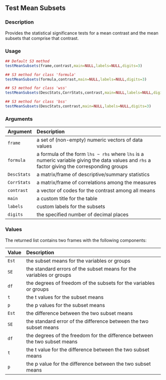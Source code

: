 ## Test Mean Subsets

### Description

Provides the statistical significance tests for a mean contrast and the mean subsets that comprise that contrast.

### Usage

```r
## Default S3 method
testMeanSubsets(frame,contrast,main=NULL,labels=NULL,digits=3)

## S3 method for class 'formula'
testMeanSubsets(formula,contrast,main=NULL,labels=NULL,digits=3)

## S3 method for class 'wss'
testMeanSubsets(DescStats,CorrStats,contrast,main=NULL,labels=NULL,digits=3)

## S3 method for class 'bss'
testMeanSubsets(DescStats,contrast,main=NULL,labels=NULL,digits=3)
```

### Arguments

Argument | Description
:-- | :--
```frame``` | a set of (non-empty) numeric vectors of data values
```formula``` | a formula of the form `lhs ~ rhs` where `lhs` is a numeric variable giving the data values and `rhs` a factor giving the corresponding groups
```DescStats```  | a matrix/frame of descriptive/summary statistics
```CorrStats``` | a matrix/frame of correlations among the measures
```contrast``` | a vector of codes for the contrast among all means
```main``` | a custom title for the table
```labels``` | custom labels for the subsets
```digits``` | the specified number of decimal places

### Values

The returned list contains two frames with the following components:

Value | Description
:-- | :--
```Est``` | the subset means for the variables or groups
```SE``` | the standard errors of the subset means for the variables or groups
```df``` | the degrees of freedom of the subsets for the variables or groups
```t``` | the t values for the subset means
```p``` | the p values for the subset means
```Est``` | the difference between the two subset means
```SE``` | the standard error of the difference between the two subset means
```df``` | the degrees of the freedom for the difference between the two subset means
```t``` | the t value for the difference between the two subset means
```p``` | the p value for the difference between the two subset means
